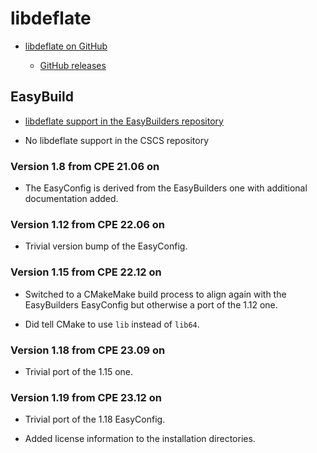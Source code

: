 # libdeflate

  * [libdeflate on GitHub](https://github.com/ebiggers/libdeflate)

      * [GitHub releases](https://github.com/ebiggers/libdeflate/releases)


## EasyBuild

  * [libdeflate support in the EasyBuilders repository](https://github.com/easybuilders/easybuild-easyconfigs/tree/develop/easybuild/easyconfigs/l/libdeflate)

  * No libdeflate support in the CSCS repository


### Version 1.8 from CPE 21.06 on

  * The EasyConfig is derived from the EasyBuilders one with additional documentation
    added.


### Version 1.12 from CPE 22.06 on

  * Trivial version bump of the EasyConfig.


### Version 1.15 from CPE 22.12 on

  * Switched to a CMakeMake build process to align again with the EasyBuilders EasyConfig 
    but otherwise a port of the 1.12 one.
    
  * Did tell CMake to use `lib` instead of `lib64`.


### Version 1.18 from CPE 23.09 on

  * Trivial port of the 1.15 one.


### Version 1.19 from CPE 23.12 on

  * Trivial port of the 1.18 EasyConfig.
  
  * Added license information to the installation directories.

